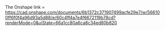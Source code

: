 The Onshape link = https://cad.onshape.com/documents/6b1372c371907499acfe29e7/w/566100ff6f0f4a96d93a5d88/e/60c4ff4a7e4f6672119b78cd?renderMode=0&uiState=66a1cc80a6ca8c34ed80b820
